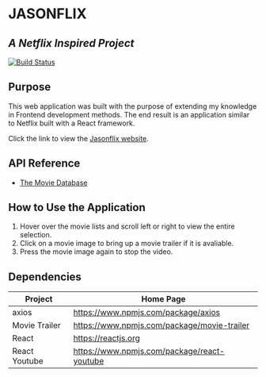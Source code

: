 # JASONFLIX

## _A Netflix Inspired Project_

[![Build Status](https://travis-ci.org/joemccann/dillinger.svg?branch=master)](https://travis-ci.org/joemccann/dillinger)

## Purpose

This web application was built with the purpose of extending my knowledge in Frontend development methods. The end result is an application similar to Netflix built with a React framework.

Click the link to view the [Jasonflix website](https://jason-flix.web.app/).

## API Reference

- [The Movie Database](https://developers.themoviedb.org/3/getting-started/introduction)

## How to Use the Application

1. Hover over the movie lists and scroll left or right to view the entire selection.
2. Click on a movie image to bring up a movie trailer if it is avaliable.
3. Press the movie image again to stop the video.

## Dependencies

| Project       | Home Page                                     |
| ------------- | --------------------------------------------- |
| axios         | <https://www.npmjs.com/package/axios>         |
| Movie Trailer | <https://www.npmjs.com/package/movie-trailer> |
| React         | <https://reactjs.org>                         |
| React Youtube | <https://www.npmjs.com/package/react-youtube> |
